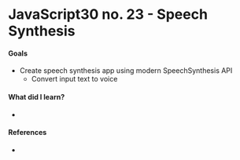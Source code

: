 # JavaScript30 no. 23 - Speech Synthesis

<!-- [Dancing highlights!](https://codepen.io/nichelicorn/pen/oNewRye) -->

<!-- *This project requires a local server - download the repo to run locally. 🙃* -->
<!-- *Then, `npm i` in the terminal to install the server.* -->
<!-- *Then, `npm start` to start the server. The terminal will prompt you with the url to access the project in your browser.* -->

#### Goals
* Create speech synthesis app using modern SpeechSynthesis API
  * Convert input text to voice

#### What did I learn?
* 

#### References
* 